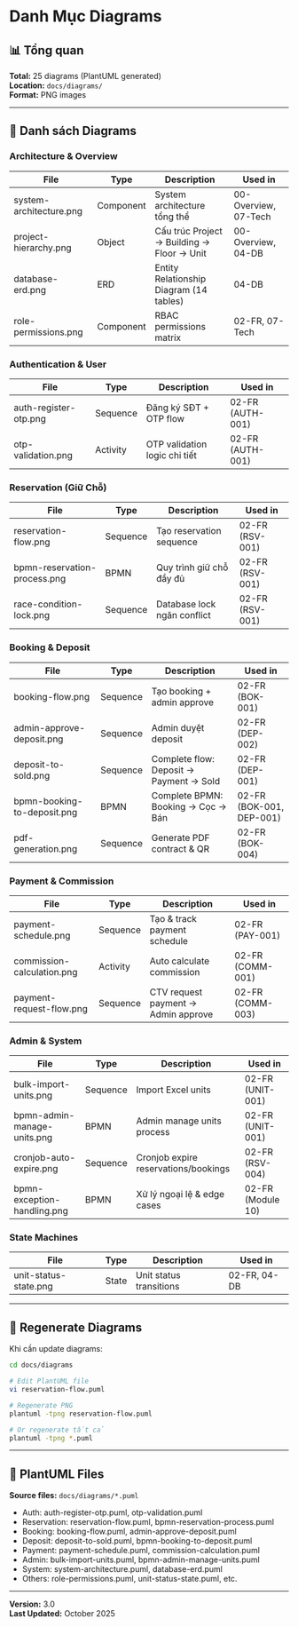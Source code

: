 # Danh Mục Diagrams

## 📊 Tổng quan

**Total:** 25 diagrams (PlantUML generated)  
**Location:** `docs/diagrams/`  
**Format:** PNG images

---

## 🎨 Danh sách Diagrams

### Architecture & Overview

| File | Type | Description | Used in |
|------|------|-------------|---------|
| system-architecture.png | Component | System architecture tổng thể | 00-Overview, 07-Tech |
| project-hierarchy.png | Object | Cấu trúc Project → Building → Floor → Unit | 00-Overview, 04-DB |
| database-erd.png | ERD | Entity Relationship Diagram (14 tables) | 04-DB |
| role-permissions.png | Component | RBAC permissions matrix | 02-FR, 07-Tech |

### Authentication & User

| File | Type | Description | Used in |
|------|------|-------------|---------|
| auth-register-otp.png | Sequence | Đăng ký SĐT + OTP flow | 02-FR (AUTH-001) |
| otp-validation.png | Activity | OTP validation logic chi tiết | 02-FR (AUTH-001) |

### Reservation (Giữ Chỗ)

| File | Type | Description | Used in |
|------|------|-------------|---------|
| reservation-flow.png | Sequence | Tạo reservation sequence | 02-FR (RSV-001) |
| bpmn-reservation-process.png | BPMN | Quy trình giữ chỗ đầy đủ | 02-FR (RSV-001) |
| race-condition-lock.png | Sequence | Database lock ngăn conflict | 02-FR (RSV-001) |

### Booking & Deposit

| File | Type | Description | Used in |
|------|------|-------------|---------|
| booking-flow.png | Sequence | Tạo booking + admin approve | 02-FR (BOK-001) |
| admin-approve-deposit.png | Sequence | Admin duyệt deposit | 02-FR (DEP-002) |
| deposit-to-sold.png | Sequence | Complete flow: Deposit → Payment → Sold | 02-FR (DEP-001) |
| bpmn-booking-to-deposit.png | BPMN | Complete BPMN: Booking → Cọc → Bán | 02-FR (BOK-001, DEP-001) |
| pdf-generation.png | Sequence | Generate PDF contract & QR | 02-FR (BOK-004) |

### Payment & Commission

| File | Type | Description | Used in |
|------|------|-------------|---------|
| payment-schedule.png | Sequence | Tạo & track payment schedule | 02-FR (PAY-001) |
| commission-calculation.png | Activity | Auto calculate commission | 02-FR (COMM-001) |
| payment-request-flow.png | Sequence | CTV request payment → Admin approve | 02-FR (COMM-003) |

### Admin & System

| File | Type | Description | Used in |
|------|------|-------------|---------|
| bulk-import-units.png | Sequence | Import Excel units | 02-FR (UNIT-001) |
| bpmn-admin-manage-units.png | BPMN | Admin manage units process | 02-FR (UNIT-001) |
| cronjob-auto-expire.png | Sequence | Cronjob expire reservations/bookings | 02-FR (RSV-004) |
| bpmn-exception-handling.png | BPMN | Xử lý ngoại lệ & edge cases | 02-FR (Module 10) |

### State Machines

| File | Type | Description | Used in |
|------|------|-------------|---------|
| unit-status-state.png | State | Unit status transitions | 02-FR, 04-DB |

---

## 🔄 Regenerate Diagrams

Khi cần update diagrams:

```bash
cd docs/diagrams

# Edit PlantUML file
vi reservation-flow.puml

# Regenerate PNG
plantuml -tpng reservation-flow.puml

# Or regenerate tất cả
plantuml -tpng *.puml
```

---

## 📝 PlantUML Files

**Source files:** `docs/diagrams/*.puml`

- Auth: auth-register-otp.puml, otp-validation.puml
- Reservation: reservation-flow.puml, bpmn-reservation-process.puml
- Booking: booking-flow.puml, admin-approve-deposit.puml
- Deposit: deposit-to-sold.puml, bpmn-booking-to-deposit.puml
- Payment: payment-schedule.puml, commission-calculation.puml
- Admin: bulk-import-units.puml, bpmn-admin-manage-units.puml
- System: system-architecture.puml, database-erd.puml
- Others: role-permissions.puml, unit-status-state.puml, etc.

---

**Version:** 3.0  
**Last Updated:** October 2025


